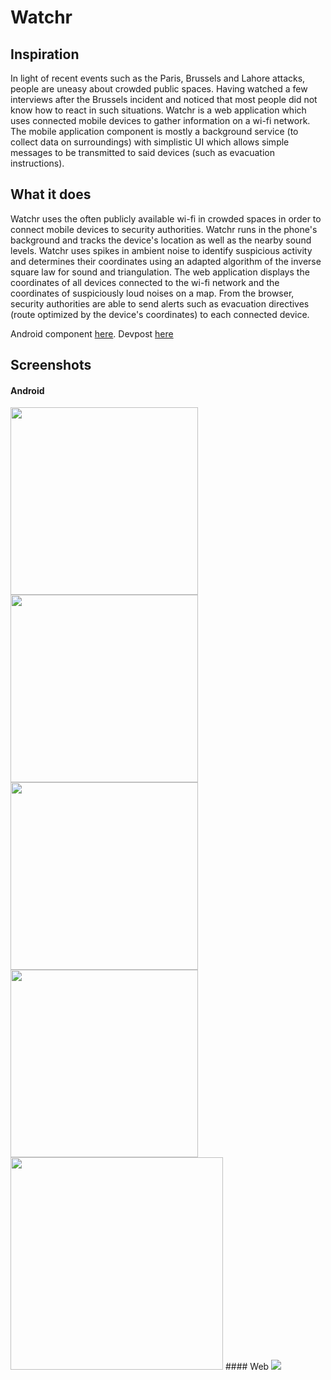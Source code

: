 # Watchr

## Inspiration
In light of recent events such as the Paris, Brussels and Lahore attacks, people are uneasy about crowded public spaces. Having watched a few interviews after the Brussels incident and noticed that most people did not know how to react in such situations. Watchr is a web application which uses connected mobile devices to gather information on a wi-fi network. The mobile application component is mostly a background service (to collect data on surroundings) with simplistic UI which allows simple messages to be transmitted to said devices (such as evacuation instructions).

## What it does
Watchr uses the often publicly available wi-fi in crowded spaces in order to connect mobile devices to security authorities. Watchr runs in the phone's background and tracks the device's location as well as the nearby sound levels. Watchr uses spikes in ambient noise to identify suspicious activity and determines their coordinates using an adapted algorithm of the inverse square law for sound and triangulation. The web application displays the coordinates of all devices connected to the wi-fi network and the coordinates of suspiciously loud noises on a map. From the browser, security authorities are able to send alerts such as evacuation directives (route optimized by the device's coordinates) to each connected device.

Android component [here](https://github.com/marwanad/Watchr).
Devpost [here](http://devpost.com/software/watchr-1s3cqu)

## Screenshots
#### Android
<img src="https://raw.githubusercontent.com/marwanad/Watchr/master/screenshots/1.png " width="300"/>
<img src="https://raw.githubusercontent.com/marwanad/Watchr/master/screenshots/2.png " width="300"/>
<img src="https://raw.githubusercontent.com/marwanad/Watchr/master/screenshots/3.png " width="300"/>
<img src="https://raw.githubusercontent.com/marwanad/Watchr/master/screenshots/5.png " width="300"/>
<img src="https://raw.githubusercontent.com/marwanad/Watchr/master/screenshots/4.png " width="340" />
#### Web
<img src="https://raw.githubusercontent.com/marwanad/Watchr/master/screenshots/6.png" />
